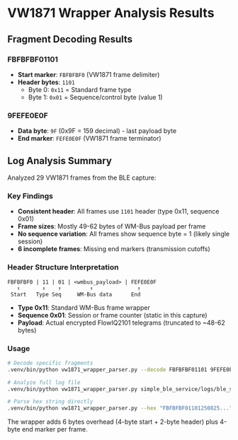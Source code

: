 # VW1871 Wrapper Analysis Results

## Fragment Decoding Results

### FBFBFBF01101
- **Start marker**: `FBFBFBF0` (VW1871 frame delimiter)
- **Header bytes**: `1101`
  - Byte 0: `0x11` = Standard frame type
  - Byte 1: `0x01` = Sequence/control byte (value 1)

### 9FEFE0E0F
- **Data byte**: `9F` (0x9F = 159 decimal) - last payload byte
- **End marker**: `FEFE0E0F` (VW1871 frame terminator)

## Log Analysis Summary

Analyzed 29 VW1871 frames from the BLE capture:

### Key Findings
- **Consistent header**: All frames use `1101` header (type 0x11, sequence 0x01)
- **Frame sizes**: Mostly 49-62 bytes of WM-Bus payload per frame
- **No sequence variation**: All frames show sequence byte = 1 (likely single session)
- **6 incomplete frames**: Missing end markers (transmission cutoffs)

### Header Structure Interpretation
```
FBFBFBF0 | 11 | 01 | <wmbus_payload> | FEFE0E0F
   ↑       ↑    ↑         ↑              ↑
 Start   Type Seq     WM-Bus data      End
```

- **Type 0x11**: Standard WM-Bus frame wrapper
- **Sequence 0x01**: Session or frame counter (static in this capture)
- **Payload**: Actual encrypted FlowIQ2101 telegrams (truncated to ~48-62 bytes)

### Usage
```bash
# Decode specific fragments
.venv/bin/python vw1871_wrapper_parser.py --decode FBFBFBF01101 9FEFE0E0F

# Analyze full log file
.venv/bin/python vw1871_wrapper_parser.py simple_ble_service/logs/ble_session_20250814T002911.jsonl

# Parse hex string directly
.venv/bin/python vw1871_wrapper_parser.py --hex "FBFBFBF01101250825..."
```

The wrapper adds 6 bytes overhead (4-byte start + 2-byte header) plus 4-byte end marker per frame.
